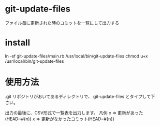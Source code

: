 # git-update-files
ファイル毎に更新された時のコミットを一覧にして出力する

# install

  ln -sf git-update-files/main.rb /usr/local/bin/git-update-files
  chmod u+x /usr/local/bin/git-update-files

# 使用方法

.git リポジトリがおいてあるディレクトリで、
git-update-files
とタイプして下さい。

出力の最後に、CSV形式で一覧表を出力します。
凡例
  o => 更新があった(HEAD~#{n})
  x => 更新がなかったコミット(HEAD~#{n})

